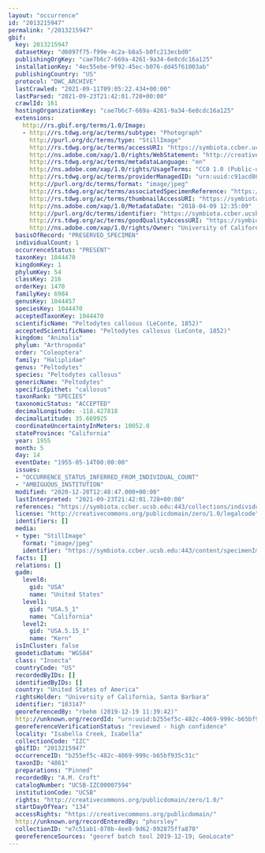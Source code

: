 ```yaml
---
layout: "occurrence"
id: "2013215947"
permalink: "/2013215947"
gbif:
  key: 2013215947
  datasetKey: "d6097f75-f99e-4c2a-b8a5-b0fc213ecbd0"
  publishingOrgKey: "cae7b6c7-669a-4261-9a34-6e8cdc16a125"
  installationKey: "4ec55ebe-9f92-45ec-b076-dd45f61003ab"
  publishingCountry: "US"
  protocol: "DWC_ARCHIVE"
  lastCrawled: "2021-09-11T09:05:22.434+00:00"
  lastParsed: "2021-09-23T21:42:01.728+00:00"
  crawlId: 161
  hostingOrganizationKey: "cae7b6c7-669a-4261-9a34-6e8cdc16a125"
  extensions:
    http://rs.gbif.org/terms/1.0/Image:
    - http://rs.tdwg.org/ac/terms/subtype: "Photograph"
      http://purl.org/dc/terms/type: "StillImage"
      http://rs.tdwg.org/ac/terms/accessURI: "https://symbiota.ccber.ucsb.edu:443/content/specimenImages/UCSB_IZC/UCSB-IZC00007/UCSB-IZC00007594_lg.jpg"
      http://ns.adobe.com/xap/1.0/rights/WebStatement: "http://creativecommons.org/publicdomain/zero/1.0/"
      http://rs.tdwg.org/ac/terms/metadataLanguage: "en"
      http://ns.adobe.com/xap/1.0/rights/UsageTerms: "CC0 1.0 (Public-domain)"
      http://rs.tdwg.org/ac/terms/providerManagedID: "urn:uuid:c91acd86-c7cd-4fa3-91de-a10fcf77b804"
      http://purl.org/dc/terms/format: "image/jpeg"
      http://rs.tdwg.org/ac/terms/associatedSpecimenReference: "https://symbiota.ccber.ucsb.edu:443/collections/individual/index.php?occid=103147"
      http://rs.tdwg.org/ac/terms/thumbnailAccessURI: "https://symbiota.ccber.ucsb.edu:443/content/specimenImages/UCSB_IZC/UCSB-IZC00007/UCSB-IZC00007594_tn.jpg"
      http://ns.adobe.com/xap/1.0/MetadataDate: "2018-04-09 12:35:09"
      http://purl.org/dc/terms/identifier: "https://symbiota.ccber.ucsb.edu:443/content/specimenImages/UCSB_IZC/UCSB-IZC00007/UCSB-IZC00007594_lg.jpg"
      http://rs.tdwg.org/ac/terms/goodQualityAccessURI: "https://symbiota.ccber.ucsb.edu:443/content/specimenImages/UCSB_IZC/UCSB-IZC00007/UCSB-IZC00007594.jpg"
      http://ns.adobe.com/xap/1.0/rights/Owner: "University of California, Santa Barbara"
  basisOfRecord: "PRESERVED_SPECIMEN"
  individualCount: 1
  occurrenceStatus: "PRESENT"
  taxonKey: 1044470
  kingdomKey: 1
  phylumKey: 54
  classKey: 216
  orderKey: 1470
  familyKey: 6984
  genusKey: 1044457
  speciesKey: 1044470
  acceptedTaxonKey: 1044470
  scientificName: "Peltodytes callosus (LeConte, 1852)"
  acceptedScientificName: "Peltodytes callosus (LeConte, 1852)"
  kingdom: "Animalia"
  phylum: "Arthropoda"
  order: "Coleoptera"
  family: "Haliplidae"
  genus: "Peltodytes"
  species: "Peltodytes callosus"
  genericName: "Peltodytes"
  specificEpithet: "callosus"
  taxonRank: "SPECIES"
  taxonomicStatus: "ACCEPTED"
  decimalLongitude: -118.427818
  decimalLatitude: 35.669925
  coordinateUncertaintyInMeters: 10052.0
  stateProvince: "California"
  year: 1955
  month: 5
  day: 14
  eventDate: "1955-05-14T00:00:00"
  issues:
  - "OCCURRENCE_STATUS_INFERRED_FROM_INDIVIDUAL_COUNT"
  - "AMBIGUOUS_INSTITUTION"
  modified: "2020-12-28T12:48:47.000+00:00"
  lastInterpreted: "2021-09-23T21:42:01.728+00:00"
  references: "https://symbiota.ccber.ucsb.edu:443/collections/individual/index.php?occid=103147"
  license: "http://creativecommons.org/publicdomain/zero/1.0/legalcode"
  identifiers: []
  media:
  - type: "StillImage"
    format: "image/jpeg"
    identifier: "https://symbiota.ccber.ucsb.edu:443/content/specimenImages/UCSB_IZC/UCSB-IZC00007/UCSB-IZC00007594_lg.jpg"
  facts: []
  relations: []
  gadm:
    level0:
      gid: "USA"
      name: "United States"
    level1:
      gid: "USA.5_1"
      name: "California"
    level2:
      gid: "USA.5.15_1"
      name: "Kern"
  isInCluster: false
  geodeticDatum: "WGS84"
  class: "Insecta"
  countryCode: "US"
  recordedByIDs: []
  identifiedByIDs: []
  country: "United States of America"
  rightsHolder: "University of California, Santa Barbara"
  identifier: "103147"
  georeferencedBy: "rbehm (2019-12-19 11:39:42)"
  http://unknown.org/recordId: "urn:uuid:b255ef5c-482c-4069-999c-b65bf935c31c"
  georeferenceVerificationStatus: "reviewed - high confidence"
  locality: "Isabella Creek, Isabella"
  collectionCode: "IZC"
  gbifID: "2013215947"
  occurrenceID: "b255ef5c-482c-4069-999c-b65bf935c31c"
  taxonID: "4861"
  preparations: "Pinned"
  recordedBy: "A.M. Croft"
  catalogNumber: "UCSB-IZC00007594"
  institutionCode: "UCSB"
  rights: "http://creativecommons.org/publicdomain/zero/1.0/"
  startDayOfYear: "134"
  accessRights: "https://creativecommons.org/publicdomain/"
  http://unknown.org/recordEnteredBy: "phorsley"
  collectionID: "e7c51ab1-870b-4ee8-9d62-092875ffa870"
  georeferenceSources: "georef batch tool 2019-12-19; GeoLocate"
---
```

